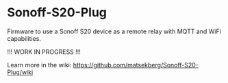 # Sonoff-S20-Plug

Firmware to use a Sonoff S20 device as a remote relay with MQTT and WiFi capabilities.

!!! WORK IN PROGRESS !!!

Learn more in the wiki: https://github.com/matsekberg/Sonoff-S20-Plug/wiki
